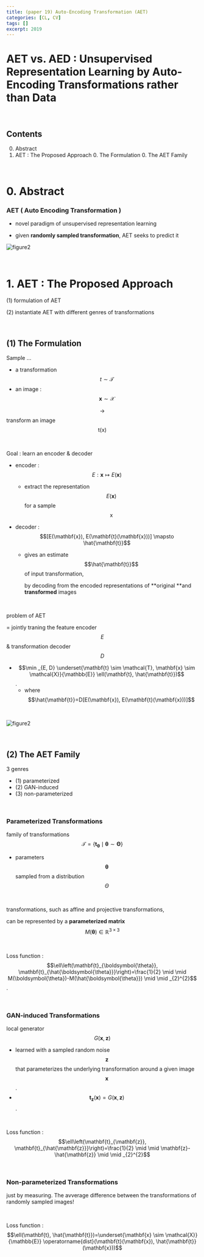 ```yaml
---
title: (paper 19) Auto-Encoding Transformation (AET)
categories: [CL, CV]
tags: []
excerpt: 2019
---
```


<script src="https://cdn.mathjax.org/mathjax/latest/MathJax.js?config=TeX-AMS-MML_HTMLorMML" type="text/javascript"></script>

# AET vs. AED : Unsupervised Representation Learning by Auto-Encoding Transformations rather than Data

<br>

## Contents

0. Abstract
0. AET : The Proposed Approach
   0. The Formulation
   0. The AET Family


<br>

# 0. Abstract

### AET ( Auto Encoding Transformation )

- novel paradigm of unsupervised representation learning

- given **randomly sampled transformation**, AET seeks to predict it

![figure2](/assets/img/cl/img47.png)

<br>

# 1. AET : The Proposed Approach

(1) formulation of AET

(2) instantiate AET with different genres of transformations

<br>

## (1) The Formulation

Sample …

- a transformation $$t \sim \mathcal{T}$$
- an image : $$\mathbf{x} \sim \mathcal{X}$$

$$\rightarrow$$ transform an image $$\mathrm{t}(\mathrm{x})$$

<br>

Goal : learn an encoder & decoder

- encoder : $$E: \mathbf{x} \mapsto E(\mathbf{x})$$

  - extract the representation $$E(\mathbf{x})$$ for a sample $$\mathrm{x}$$

- decoder : $$[E(\mathbf{x}), E(\mathbf{t}(\mathbf{x}))] \mapsto \hat{\mathbf{t}}$$

  - gives an estimate $$\hat{\mathbf{t}}$$ of input transformation,

    by decoding from the encoded representations of **original **and **transformed** images

<br>

problem of AET 

= jointly traning the feature encoder $$E$$ & transformation decoder $$D$$

- $$\min _{E, D} \underset{\mathbf{t} \sim \mathcal{T}, \mathbf{x} \sim \mathcal{X}}{\mathbb{E}} \ell(\mathbf{t}, \hat{\mathbf{t}})$$.
  - where $$\hat{\mathbf{t}}=D[E(\mathbf{x}), E(\mathbf{t}(\mathbf{x}))]$$

<br>

![figure2](/assets/img/cl/img48.png)

<br>

## (2) The AET Family

3 genres

- (1) parameterized
- (2) GAN-induced
- (3) non-parameterized

<br>

### Parameterized Transformations

family of transformations $$\mathcal{T}=\left\{\mathbf{t}_{\boldsymbol{\theta}} \mid \boldsymbol{\theta} \sim \boldsymbol{\Theta}\right\}$$ 

- parameters $$\boldsymbol{\theta}$$ sampled from a distribution $$\Theta$$ 

<br>

transformations, such as affine and projective transformations,

can be represented by a **parameterized matrix** $$M(\boldsymbol{\theta}) \in \mathbb{R}^{3 \times 3}$$ 

<br>

Loss function : $$\ell\left(\mathbf{t}_{\boldsymbol{\theta}}, \mathbf{t}_{\hat{\boldsymbol{\theta}}}\right)=\frac{1}{2} \mid \mid M(\boldsymbol{\theta})-M(\hat{\boldsymbol{\theta}}) \mid \mid _{2}^{2}$$.

<br>

### GAN-induced Transformations

local generator $$G(\mathbf{x}, \mathbf{z})$$

- learned with a sampled random noise $$\mathbf{z}$$ that parameterizes the underlying transformation around a given image $$\mathbf{x}$$.
- $$\mathbf{t}_{\mathbf{z}}(\mathbf{x})=G(\mathbf{x}, \mathbf{z})$$.

<br>

Loss function : $$\ell\left(\mathbf{t}_{\mathbf{z}}, \mathbf{t}_{\hat{\mathbf{z}}}\right)=\frac{1}{2} \mid \mid \mathbf{z}-\hat{\mathbf{z}} \mid \mid _{2}^{2}$$

<br>

### Non-parameterized Transformations

just by measuring. The avverage difference between the transformations of randomly sampled images!

<br>

Loss function : $$\ell(\mathbf{t}, \hat{\mathbf{t}})=\underset{\mathbf{x} \sim \mathcal{X}}{\mathbb{E}} \operatorname{dist}(\mathbf{t}(\mathbf{x}), \hat{\mathbf{t}}(\mathbf{x}))$$


